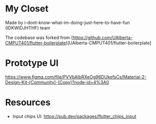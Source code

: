 # My Closet
Made by i-dont-know-what-im-doing-just-here-to-have-fun (IDKWIDJHTHF) team

The codebase was forked from (https://github.com/UAlberta-CMPUT401/flutter-boilerplate)[UAlberta-CMPUT401/flutter-boilerplate]

# Prototype UI
https://www.figma.com/file/PVVbAIbRXeOg96DUkefsCs/Material-2-Design-Kit-(Community)-(Copy)?node-id=4%3A0

# Resources
- Input chips UI: https://pub.dev/packages/flutter_chips_input
